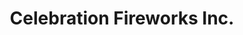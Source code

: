 ---
title: "Celebration Fireworks Inc."
url: /slatington/celebration-fireworks-inc/
shop: pyrotechnics
---